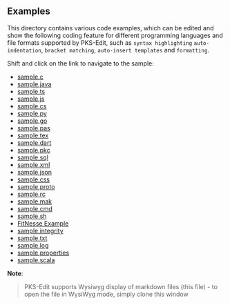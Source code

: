 
## Examples

This directory contains various code examples, which can be edited and show the following coding feature for different
programming languages and file formats supported by PKS-Edit, such as `syntax highlighting` `auto-indentation`, `bracket matching`,
`auto-insert templates` and `formatting`.

Shift and click on the link to navigate to the sample:

- [sample.c](sample.c)
- [sample.java](sample.java)
- [sample.ts](sample.ts)
- [sample.js](sample.js)
- [sample.cs](sample.cs)
- [sample.py](sample.py)
- [sample.go](sample.go)
- [sample.pas](sample.pas)
- [sample.tex](sample.tex)
- [sample.dart](sample.dart)
- [sample.pkc](sample.pkc)
- [sample.sql](sample.sql)
- [sample.xml](sample.xml)
- [sample.json](sample.json)
- [sample.css](sample.css)
- [sample.proto](sample.proto)
- [sample.rc](sample.rc)
- [sample.mak](sample.mak)
- [sample.cmd](sample.cmd)
- [sample.sh](sample.sh)
- [FitNesse Example](content.txt)
- [sample.integrity](sample.integrity)
- [sample.txt](sample.txt)
- [sample.log](sample.log)
- [sample.properties](sample.properties)
- [sample.scala](sample.scala)


**Note**:

> PKS-Edit supports Wysiwyg display of markdown files (this file) - 
> to open the file in WysiWyg mode, simply clone this window
 
